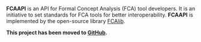 **FCAAPI** is an API for Formal Concept Analysis (FCA) tool developers. It is an initiative
to set standards for FCA tools for better interoperability.
**FCAAPI** is implemented by the open-source library [FCAlib](http://code.google.com/p/fcalib).

**This project has been moved to [GitHub](https://github.com/julianmendez/fcalib).**


